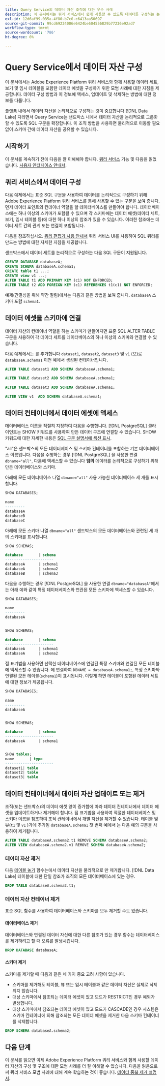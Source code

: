 ```yaml
---
title: Query Service의 데이터 자산 조직에 대한 우수 사례
description: 이 문서에서는 쿼리 서비스에서 쉽게 사용할 수 있도록 데이터를 구성하는 논리적 방법에 대해 설명합니다.
exl-id: 12d6af99-035a-4f80-b7c0-c6413aa50697
source-git-commit: 99cd69234006e6424be604556829b77236e92ad7
workflow-type: tm+mt
source-wordcount: '786'
ht-degree: 0%

---
```


# Query Service에서 데이터 자산 구성

이 문서에서는 Adobe Experience Platform 쿼리 서비스와 함께 사용할 데이터 세트, 보기 및 임시 테이블을 포함한 데이터 에셋을 구성하기 위한 모범 사례에 대한 지침을 제공합니다. 데이터 구성 방법과 이 정보에 액세스, 업데이트 및 삭제하는 방법에 대한 정보를 다룹니다.

플랫폼 내에서 데이터 자산을 논리적으로 구성하는 것이 중요합니다 [!DNL Data Lake] 자라면서 Query Service는 샌드박스 내에서 데이터 자산을 논리적으로 그룹화할 수 있도록 SQL 구문을 확장합니다. 이 조직 방법을 사용하면 물리적으로 이동할 필요 없이 스키마 간에 데이터 자산을 공유할 수 있습니다.

## 시작하기

이 문서를 계속하기 전에 다음을 잘 이해해야 합니다. [쿼리 서비스](../home.md) 기능 및 다음을 읽었습니다. [사용자 인터페이스 안내서](../ui/user-guide.md).

## 쿼리 서비스에서 데이터 구성

다음 예제에서는 표준 SQL 구문을 사용하여 데이터를 논리적으로 구성하기 위해 Adobe Experience Platform 쿼리 서비스를 통해 사용할 수 있는 구문을 보여 줍니다. 먼저 데이터 포인트의 컨테이너 역할을 할 데이터베이스를 만들어야 합니다. 데이터베이스에는 하나 이상의 스키마가 포함될 수 있으며 각 스키마에는 데이터 에셋(데이터 세트, 보기, 임시 테이블 등)에 대한 하나 이상의 참조가 있을 수 있습니다. 이러한 참조에는 데이터 세트 간의 관계 또는 연결이 포함됩니다.

다음을 참조하십시오. [쿼리 편집기 사용 안내서](../ui/user-guide.md) 쿼리 서비스 UI를 사용하여 SQL 쿼리를 만드는 방법에 대한 자세한 지침을 제공합니다.

샌드박스에서 데이터 세트를 논리적으로 구성하는 다음 SQL 구문이 지원됩니다.

```SQL
CREATE DATABASE databaseA;
CREATE SCHEMA databaseA.schema1;
CREATE table t1 ...;
CREATE view v1 ...;
ALTER TABLE t1 ADD PRIMARY KEY (c1) NOT ENFORCED;
ALTER TABLE t2 ADD FOREIGN KEY (c1) REFERENCES t1(c1) NOT ENFORCED;
```

예제(간결성을 위해 약간 잘림)에서는 다음과 같은 방법을 보여 줍니다. `databaseA` 스키마 포함 `schema1`.

## 데이터 에셋을 스키마에 연결

데이터 자산의 컨테이너 역할을 하는 스키마가 만들어지면 표준 SQL ALTER TABLE 구문을 사용하여 각 데이터 세트를 데이터베이스의 하나 이상의 스키마와 연결할 수 있습니다.

다음 예제에서는 를 추가합니다 `dataset1`, `dataset2`, `dataset3` 및 `v1` (으)로 `databaseA.schema1` 이전 예에서 생성된 컨테이너입니다.

```SQL
ALTER TABLE dataset1 ADD SCHEMA databaseA.schema1;
 
ALTER TABLE dataset2 ADD SCHEMA databaseA.schema1;
 
ALTER TABLE dataset3 ADD SCHEMA databaseA.schema1;
 
ALTER VIEW v1  ADD SCHEMA databaseA.schema1;
```

## 데이터 컨테이너에서 데이터 에셋에 액세스

데이터베이스 이름을 적절히 지정하여 다음을 수행합니다. [!DNL PostgreSQL] 클라이언트는 SHOW 키워드를 사용하여 만든 데이터 구조에 연결할 수 있습니다. SHOW 키워드에 대한 자세한 내용은 [SQL 구문 설명서에 섹션 표시](../sql/syntax.md#show).

&quot;all&quot;은 샌드박스의 모든 데이터베이스 및 스키마 컨테이너를 포함하는 기본 데이터베이스 이름입니다. 다음을 수행하는 경우 [!DNL PostgreSQL] 을 사용한 연결 `dbname="all"`, 다음에 액세스할 수 있습니다 **임의** 데이터를 논리적으로 구성하기 위해 만든 데이터베이스와 스키마.

아래에 모든 데이터베이스 나열 `dbname="all"` 사용 가능한 데이터베이스 세 개를 표시합니다.

```sql
SHOW DATABASES;
  
name     
---------
databaseA
databaseB
databaseC
```

아래에 모든 스키마 나열 `dbname="all"` 샌드박스의 모든 데이터베이스와 관련된 세 개의 스키마를 표시합니다.

```SQL
SHOW SCHEMAS;
  
database       | schema
----------------------
databaseA      | schema1
databaseA      | schema2
databaseB      | schema3
```

다음을 수행하는 경우 [!DNL PostgreSQL] 을 사용한 연결 `dbname="databaseA"`에서는 아래 예와 같이 특정 데이터베이스와 연관된 모든 스키마에 액세스할 수 있습니다.

```sql
SHOW DATABASES;
  
name     
---------
databaseA
 

SHOW SCHEMAS;
  
database       | schema
----------------------
databaseA      | schema1
databaseA      | schema2
```

점 표기법을 사용하면 선택한 데이터베이스에 연결된 특정 스키마와 연결된 모든 테이블에 액세스할 수 있습니다. 에 연결하여 `DBNAME = databaseA.schema1;`, 특정 스키마와 연결된 모든 테이블(`schema1`)이 표시됩니다. 이렇게 하면 테이블이 포함된 데이터 세트에 대한 정보가 제공됩니다.

```sql
SHOW DATABASES;
  
name     
---------
databaseA


SHOW SCHEMAS;
  
database       | schema
----------------------
databaseA      | schema1


SHOW tables;
name       | type
----------------------
dataset1| table
dataset2| table
dataset3| table
```

## 데이터 컨테이너에서 데이터 자산 업데이트 또는 제거

조직(또는 샌드박스)의 데이터 에셋 양이 증가함에 따라 데이터 컨테이너에서 데이터 에셋을 업데이트하거나 제거해야 합니다. 점 표기법을 사용하여 적절한 데이터베이스 및 스키마 이름을 참조하여 조직 컨테이너에서 개별 자산을 제거할 수 있습니다. 테이블 및 뷰(`t1` 및 `v1` )가에 추가됨 `databaseA.schema1` 첫 번째 예에서 는 다음 예의 구문을 사용하여 제거됩니다.

```sql
ALTER TABLE databaseA.schema2.t1 REMOVE SCHEMA databaseA.schema2;
ALTER VIEW databaseA.schema2.v1 REMOVE SCHEMA databaseA.schema2;
```

### 데이터 자산 제거

다음 [테이블 놓기](../sql/syntax.md#drop-table) 함수는에서 데이터 자산을 물리적으로 만 제거합니다. [!DNL Data Lake] 테이블에 대한 단일 참조가 조직의 모든 데이터베이스에 있는 경우.

```sql
DROP TABLE databaseA.schema2.t1;
```

### 데이터 자산 컨테이너 제거

표준 SQL 함수를 사용하여 데이터베이스와 스키마를 모두 제거할 수도 있습니다.

#### 데이터베이스 제거

데이터베이스와 연결된 데이터 자산에 대한 다른 참조가 있는 경우 함수는 데이터베이스를 제거하려고 할 때 오류를 발생시킵니다.

```sql
DROP DATABASE databaseA;
```

#### 스키마 제거

스키마를 제거할 때 다음과 같은 세 가지 중요 고려 사항이 있습니다.

- 스키마를 제거해도 테이블, 뷰 또는 임시 테이블과 같은 데이터 자산은 실제로 삭제되지 않습니다.
- 대상 스키마에서 참조되는 데이터 에셋이 있고 모드가 RESTRICT인 경우 예외가 발생합니다.
- 대상 스키마에서 참조되는 데이터 에셋이 있고 모드가 CASCADE인 경우 시스템은 스키마 컨테이너에 의해 참조되는 모든 데이터 에셋을 제거한 다음 스키마 컨테이너를 삭제합니다.

```sql
DROP SCHEMA databaseA.schema2;
```

## 다음 단계

이 문서를 읽으면 이제 Adobe Experience Platform 쿼리 서비스와 함께 사용할 데이터 자산의 구성 및 구조에 대한 모범 사례를 더 잘 이해할 수 있습니다. 다음을 읽음으로써 쿼리 서비스 모범 사례에 대해 계속 학습하는 것이 좋습니다. [데이터 중복 제거 설명서](../key-concepts/deduplication.md).
